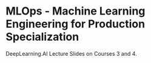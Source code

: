 # MLOps - Machine Learning Engineering for Production Specialization
DeepLearning.AI Lecture Slides on Courses 3 and 4.
